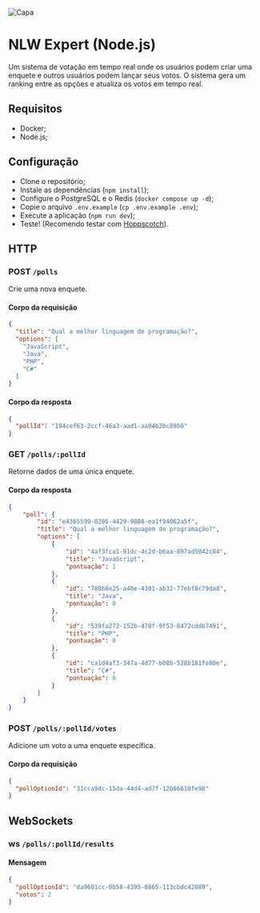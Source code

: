 ![Capa](./.github/cover.png)

# NLW Expert (Node.js)

Um sistema de votação em tempo real onde os usuários podem criar uma enquete e outros usuários podem lançar seus votos. O sistema gera um ranking entre as opções e atualiza os votos em tempo real.

## Requisitos

- Docker;
- Node.js;

## Configuração

- Clone o repositório;
- Instale as dependências (`npm install`);
- Configure o PostgreSQL e o Redis (`docker compose up -d`);
- Copie o arquivo `.env.example` (`cp .env.example .env`);
- Execute a aplicação (`npm run dev`);
- Teste! (Recomendo testar com [Hoppscotch](https://hoppscotch.io/)).

## HTTP

### POST `/polls`

Crie uma nova enquete.

#### Corpo da requisição

```json
{
  "title": "Qual a melhor linguagem de programação?",
  "options": [
    "JavaScript",
    "Java",
    "PHP",
    "C#"
  ]
}
```

#### Corpo da resposta

```json
{
  "pollId": "194cef63-2ccf-46a3-aad1-aa94b2bc89b0"
}
```

### GET `/polls/:pollId`

Retorne dados de uma única enquete.

#### Corpo da resposta

```json
{
	"poll": {
		"id": "e4365599-0205-4429-9808-ea1f94062a5f",
		"title": "Qual a melhor linguagem de programação?",
		"options": [
			{
				"id": "4af3fca1-91dc-4c2d-b6aa-897ad5042c84",
				"title": "JavaScript",
				"pontuação": 1
			},
			{
				"id": "780b8e25-a40e-4301-ab32-77ebf8c79da8",
				"title": "Java",
				"pontuação": 0
			},
			{
				"id": "539fa272-152b-478f-9f53-8472cddb7491",
				"title": "PHP",
				"pontuação": 0
			},
			{
				"id": "ca1d4af3-347a-4d77-b08b-528b181fe80e",
				"title": "C#",
				"pontuação": 0
			}
		]
	}
}
```

### POST `/polls/:pollId/votes`

Adicione um voto a uma enquete específica.

#### Corpo da requisição

```json
{
  "pollOptionId": "31cca9dc-15da-44d4-ad7f-12b86610fe98"
}
```

## WebSockets

### ws `/polls/:pollId/results`

#### Mensagem

```json
{
  "pollOptionId": "da9601cc-0b58-4395-8865-113cbdc42089",
  "votos": 2
}
```
